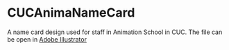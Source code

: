 # CUCAnimaNameCard
A name card design used for staff in Animation School in CUC.
The file can be open in [Adobe Illustrator](https://www.adobe.com/cn/products/illustrator.html?promoid=PGRQQLFS&mv=other)
